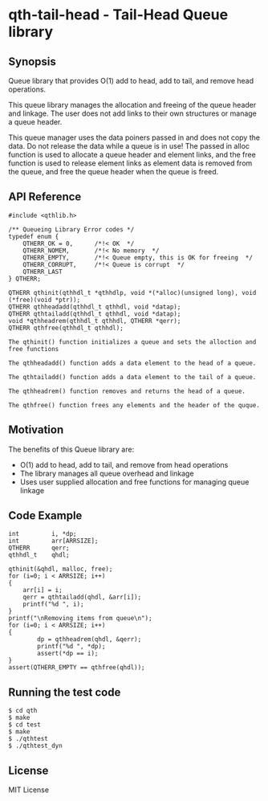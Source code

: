 # qth-tail-head - Tail-Head Queue library

## Synopsis
Queue library that provides O(1) add to head, add to tail, and remove head operations.

This queue library manages the allocation and freeing of the queue header and linkage.
The user does not add links to their own structures or manage a queue header.

This queue manager uses the data poiners passed in and does not copy the data.
Do not release the data while a queue is in use! 
The passed in alloc function is used to allocate a queue header and 
element links, and the free function is used to release element links as 
element data is removed from the queue, and free the queue header when the
queue is freed.

## API Reference
```
#include <qthlib.h>

/** Queueing Library Error codes */
typedef enum {
    QTHERR_OK = 0,      /*!< OK  */
    QTHERR_NOMEM,       /*!< No memory  */
    QTHERR_EMPTY,       /*!< Queue empty, this is OK for freeing  */
    QTHERR_CORRUPT,     /*!< Queue is corrupt  */
    QTHERR_LAST
} QTHERR;

QTHERR qthinit(qthhdl_t *qthhdlp, void *(*alloc)(unsigned long), void (*free)(void *ptr));
QTHERR qthheadadd(qthhdl_t qthhdl, void *datap);
QTHERR qthtailadd(qthhdl_t qthhdl, void *datap);
void *qthheadrem(qthhdl_t qthhdl, QTHERR *qerr);
QTHERR qthfree(qthhdl_t qthhdl);

The qthinit() function initializes a queue and sets the alloction and free functions

The qthheadadd() function adds a data element to the head of a queue.

The qthtailadd() function adds a data element to the tail of a queue.

The qthheadrem() function removes and returns the head of a queue.

The qthfree() function frees any elements and the header of the quque.

```
## Motivation
The benefits of this Queue library are:
  - O(1) add to head, add to tail, and remove from head operations
  - The library manages all queue overhead and linkage
  - Uses user supplied allocation and free functions for managing queue linkage

## Code Example
```
int         i, *dp;
int         arr[ARRSIZE];
QTHERR      qerr;
qthhdl_t    qhdl;

qthinit(&qhdl, malloc, free);
for (i=0; i < ARRSIZE; i++)
{
    arr[i] = i;
    qerr = qthtailadd(qhdl, &arr[i]);
    printf("%d ", i);
}
printf("\nRemoving items from queue\n");
for (i=0; i < ARRSIZE; i++)
{
        dp = qthheadrem(qhdl, &qerr);
        printf("%d ", *dp);
        assert(*dp == i);
}
assert(QTHERR_EMPTY == qthfree(qhdl));
```
## Running the test code
```
$ cd qth
$ make
$ cd test
$ make
$ ./qthtest
$ ./qthtest_dyn
```
## License
MIT License
